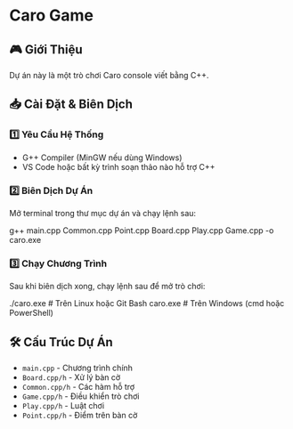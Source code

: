 # Caro Game

## 🎮 Giới Thiệu
Dự án này là một trò chơi Caro console viết bằng C++.

## 📥 Cài Đặt & Biên Dịch

### 1️⃣ Yêu Cầu Hệ Thống
- G++ Compiler (MinGW nếu dùng Windows)
- VS Code hoặc bất kỳ trình soạn thảo nào hỗ trợ C++

### 2️⃣ Biên Dịch Dự Án

Mở terminal trong thư mục dự án và chạy lệnh sau:

g++ main.cpp Common.cpp Point.cpp Board.cpp Play.cpp Game.cpp -o caro.exe


### 3️⃣ Chạy Chương Trình

Sau khi biên dịch xong, chạy lệnh sau để mở trò chơi:

./caro.exe  # Trên Linux hoặc Git Bash
caro.exe    # Trên Windows (cmd hoặc PowerShell)


## 🛠 Cấu Trúc Dự Án
- `main.cpp` - Chương trình chính
- `Board.cpp/h` - Xử lý bàn cờ
- `Common.cpp/h` - Các hàm hỗ trợ
- `Game.cpp/h` - Điều khiển trò chơi
- `Play.cpp/h` - Luật chơi
- `Point.cpp/h` - Điểm trên bàn cờ



